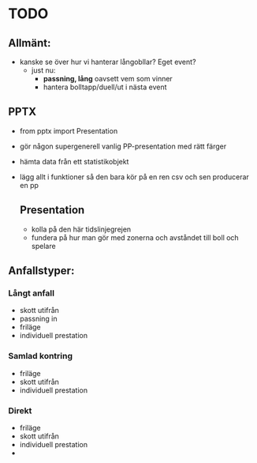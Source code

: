 # TODO
## Allmänt:
* kanske se över hur vi hanterar långobllar? Eget event? 
  * just nu:
    * **passning, lång** oavsett vem som vinner
    * hantera bolltapp/duell/ut i nästa event

## PPTX
* from pptx import Presentation
* gör någon supergenerell vanlig PP-presentation med rätt färger 
* hämta data från ett statistikobjekt 
* lägg allt i funktioner så den bara kör på en ren csv och sen producerar en pp
  
  ## Presentation
  * kolla på den här tidslinjegrejen
  * fundera på hur man gör med zonerna och avståndet till boll och spelare


## Anfallstyper: 
### Långt anfall
* skott utifrån
* passning in
* friläge
* individuell prestation
### Samlad kontring 
* friläge
* skott utifrån 
* individuell prestation
### Direkt
* friläge
* skott utifrån
* individuell prestation
* 

